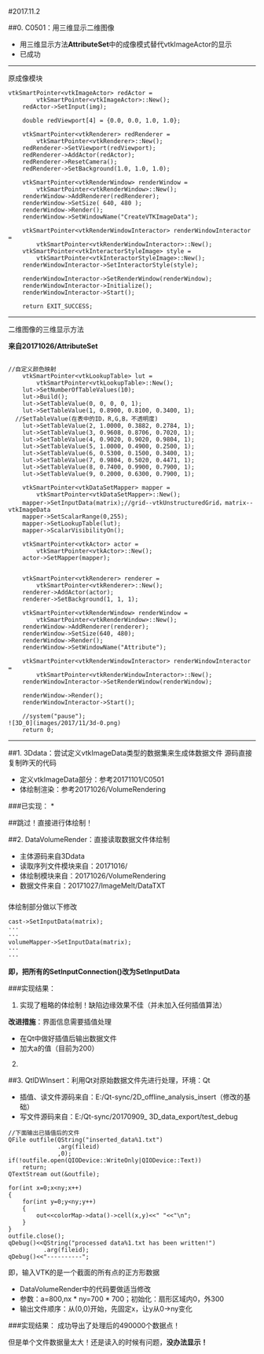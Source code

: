#2017.11.2

##0. C0501：用三维显示二维图像
* 用三维显示方法**AttributeSet**中的成像模式替代vtkImageActor的显示
* 已成功
---
原成像模块
```
vtkSmartPointer<vtkImageActor> redActor =
		vtkSmartPointer<vtkImageActor>::New();
	redActor->SetInput(img);

	double redViewport[4] = {0.0, 0.0, 1.0, 1.0};

	vtkSmartPointer<vtkRenderer> redRenderer =
		vtkSmartPointer<vtkRenderer>::New();
	redRenderer->SetViewport(redViewport);
	redRenderer->AddActor(redActor);
	redRenderer->ResetCamera();
	redRenderer->SetBackground(1.0, 1.0, 1.0);

	vtkSmartPointer<vtkRenderWindow> renderWindow =
		vtkSmartPointer<vtkRenderWindow>::New();
	renderWindow->AddRenderer(redRenderer);
	renderWindow->SetSize( 640, 480 );
	renderWindow->Render();
	renderWindow->SetWindowName("CreateVTKImageData");

	vtkSmartPointer<vtkRenderWindowInteractor> renderWindowInteractor =
		vtkSmartPointer<vtkRenderWindowInteractor>::New();
	vtkSmartPointer<vtkInteractorStyleImage> style =
		vtkSmartPointer<vtkInteractorStyleImage>::New();
	renderWindowInteractor->SetInteractorStyle(style);

	renderWindowInteractor->SetRenderWindow(renderWindow);
	renderWindowInteractor->Initialize();
	renderWindowInteractor->Start();

	return EXIT_SUCCESS;
```
---
二维图像的三维显示方法

**来自20171026/AttributeSet**
```

//自定义颜色映射
	vtkSmartPointer<vtkLookupTable> lut =
		vtkSmartPointer<vtkLookupTable>::New();
	lut->SetNumberOfTableValues(10);
	lut->Build();
	lut->SetTableValue(0, 0, 0, 0, 1);
	lut->SetTableValue(1, 0.8900, 0.8100, 0.3400, 1);
  //SetTableValue(在表中的ID，R,G,B，不透明度)
	lut->SetTableValue(2, 1.0000, 0.3882, 0.2784, 1);
	lut->SetTableValue(3, 0.9608, 0.8706, 0.7020, 1);
	lut->SetTableValue(4, 0.9020, 0.9020, 0.9804, 1);
	lut->SetTableValue(5, 1.0000, 0.4900, 0.2500, 1);
	lut->SetTableValue(6, 0.5300, 0.1500, 0.3400, 1);
	lut->SetTableValue(7, 0.9804, 0.5020, 0.4471, 1);
	lut->SetTableValue(8, 0.7400, 0.9900, 0.7900, 1);
	lut->SetTableValue(9, 0.2000, 0.6300, 0.7900, 1);

	vtkSmartPointer<vtkDataSetMapper> mapper =
		vtkSmartPointer<vtkDataSetMapper>::New();
	mapper->SetInputData(matrix);//grid--vtkUnstructuredGrid，matrix--vtkImageData
	mapper->SetScalarRange(0,255);
	mapper->SetLookupTable(lut);
	mapper->ScalarVisibilityOn();

	vtkSmartPointer<vtkActor> actor =
		vtkSmartPointer<vtkActor>::New();
	actor->SetMapper(mapper);


	vtkSmartPointer<vtkRenderer> renderer =
		vtkSmartPointer<vtkRenderer>::New();
	renderer->AddActor(actor);
	renderer->SetBackground(1, 1, 1);

	vtkSmartPointer<vtkRenderWindow> renderWindow =
		vtkSmartPointer<vtkRenderWindow>::New();
	renderWindow->AddRenderer(renderer);
	renderWindow->SetSize(640, 480);
	renderWindow->Render();
	renderWindow->SetWindowName("Attribute");

	vtkSmartPointer<vtkRenderWindowInteractor> renderWindowInteractor =
		vtkSmartPointer<vtkRenderWindowInteractor>::New();
	renderWindowInteractor->SetRenderWindow(renderWindow);

	renderWindow->Render();
	renderWindowInteractor->Start();

	//system("pause");
![3D_0](images/2017/11/3d-0.png)
	return 0;
```
---

##1. 3Ddata：尝试定义vtkImageData类型的数据集来生成体数据文件
源码直接复制昨天的代码
* 定义vtkImageData部分：参考20171101/C0501
* 体绘制渲染：参考20171026/VolumeRendering

###已实现：
*

##跳过！直接进行体绘制！

##2. DataVolumeRender：直接读取数据文件体绘制
* 主体源码来自3Ddata
* 读取序列文件模块来自：20171016/
* 体绘制模块来自：20171026/VolumeRendering
* 数据文件来自：20171027/ImageMelt/DataTXT

###

体绘制部分做以下修改
```
cast->SetInputData(matrix);
···
···
volumeMapper->SetInputData(matrix);
···
···
```
**即，把所有的SetInputConnection()改为SetInputData**

###实现结果：
1. 实现了粗略的体绘制！缺陷边缘效果不佳（并未加入任何插值算法）

**改进措施**：界面信息需要插值处理
* 在Qt中做好插值后输出数据文件
* 加大a的值（目前为200）
2.

##3. QtIDWInsert：利用Qt对原始数据文件先进行处理，环境：Qt
* 插值、读文件源码来自：E:/Qt-sync/2D_offline_analysis_insert（修改的基础）
* 写文件源码来自：E:/Qt-sync/20170909_ 3D_data_export/test_debug
```
//下面输出已插值后的文件
QFile outfile(QString("inserted_data%1.txt")
              .arg(fileid)
              ,0);
if(!outfile.open(QIODevice::WriteOnly|QIODevice::Text))
    return;
QTextStream out(&outfile);

for(int x=0;x<ny;x++)
{
    for(int y=0;y<ny;y++)
    {
        out<<colorMap->data()->cell(x,y)<<" "<<"\n";
    }
}
outfile.close();
qDebug()<<QString("processed data%1.txt has been written!")
          .arg(fileid);
qDebug()<<"----------";
```

 即，输入VTK的是一个截面的所有点的正方形数据
* DataVolumeRender中的代码要做适当修改
* 参数：a=800,nx * ny=700 * 700；初始化：扇形区域内0，外300
* 输出文件顺序：从(0,0)开始，先固定x，让y从0->ny变化

###实现结果：
成功导出了处理后的490000个数据点！

但是单个文件数据量太大！还是读入的时候有问题，**没办法显示！**
